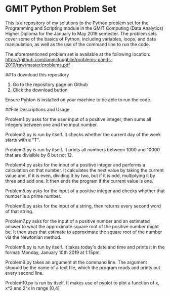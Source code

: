 # GMIT Python Problem Set

This is a repository of my solutions to the Python problem set for the Programming and Scripting module in the GMIT Computing (Data Analytics) Higher Diploma for the January to May 2019 semester. The problem sets cover some of the basics of Python, including variables, loops, and data manipulation, as well as the use of the command line to run the code. 

The aforementioned problem set is available at the following location:
https://github.com/ianmcloughlin/problems-pands-2019/raw/master/problems.pdf


##To download this repository

1. Go to the repository page on Github
2. Click the download button

Ensure Pyhton is installed on your machine to be able to run the code.

##File Descriptions and Usage

Problem1.py asks for the user input of a positive integer, then sums all integers between one and the input number.

Problem2.py is run by itself. It checks whether the current day of the week starts with a "T".

Problem3.py is run by itself. It prints all numbers between 1000 and 10000 that are divisible by 6 but not 12.

Problem4.py asks for the input of a positive integer and performs a calculation on that number. It calculates the next value
by taking the current value and, if it is even, dividing it by two, but if it is odd, multiplying
it by three and add one. It then ends the program if the current value is one.

Problem5.py asks for the input of a positive integer and checks whether that number is a prime number.

Problem6.py asks for the input of a string, then returns every second word of that string.

Problem7.py asks for the input of a positive number and an estimated answer to what the approximate square root of the positive number might be. It then uses that estimate to approximate the square root of the number via the Newtonian method.

Problem8.py is run by itself. It takes today's date and time and prints it in the format: Monday, January 10th 2019 at 1:15pm.

Problem9.py takes an argument at the command line. The argument shpould be the name of a text file, which the program reads and prints out every second line.

Problem10.py is run by itself. It makes use of pyplot to plot a function of x, x^2 and 2^x in range [0,4]